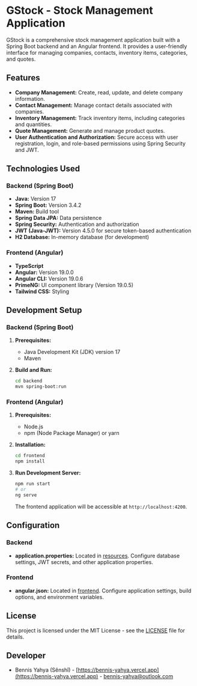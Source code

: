 # GStock - Stock Management Application

GStock is a comprehensive stock management application built with a Spring Boot backend and an Angular frontend. It provides a user-friendly interface for managing companies, contacts, inventory items, categories, and quotes.

## Features

*   **Company Management:** Create, read, update, and delete company information.
*   **Contact Management:** Manage contact details associated with companies.
*   **Inventory Management:** Track inventory items, including categories and quantities.
*   **Quote Management:** Generate and manage product quotes.
*   **User Authentication and Authorization:** Secure access with user registration, login, and role-based permissions using Spring Security and JWT.

## Technologies Used

### Backend (Spring Boot)

*   **Java:** Version 17
*   **Spring Boot:** Version 3.4.2
*   **Maven:** Build tool
*   **Spring Data JPA:** Data persistence
*   **Spring Security:** Authentication and authorization
*   **JWT (Java-JWT):** Version 4.5.0 for secure token-based authentication
*   **H2 Database:** In-memory database (for development)

### Frontend (Angular)

*   **TypeScript**
*   **Angular:** Version 19.0.0
*   **Angular CLI:** Version 19.0.6
*   **PrimeNG:** UI component library (Version 19.0.5)
*   **Tailwind CSS:** Styling

## Development Setup

### Backend (Spring Boot)

1.  **Prerequisites:**
    *   Java Development Kit (JDK) version 17
    *   Maven

2.  **Build and Run:**

    ```bash
    cd backend
    mvn spring-boot:run
    ```

### Frontend (Angular)

1.  **Prerequisites:**
    *   Node.js
    *   npm (Node Package Manager) or yarn

2.  **Installation:**

    ```bash
    cd frontend
    npm install
    ```

3.  **Run Development Server:**

    ```bash
    npm run start
    # or
    ng serve
    ```

    The frontend application will be accessible at `http://localhost:4200`.

## Configuration

### Backend

*   **application.properties:** Located in [resources](https://github.com/Thescattypotty/GStock/blob/main/backend/src/main/resources/application.properties).  Configure database settings, JWT secrets, and other application properties.

### Frontend

*   **angular.json:** Located in [frontend](https://github.com/Thescattypotty/GStock/blob/main/frontend/angular.json). Configure application settings, build options, and environment variables.

## License

This project is licensed under the MIT License - see the [LICENSE](https://github.com/Thescattypotty/GStock/blob/main/LICENSE) file for details.

## Developer

*   Bennis Yahya (Sênshî) - [https://bennis-yahya.vercel.app](https://bennis-yahya.vercel.app) - bennis-yahya@outlook.com